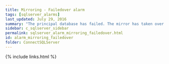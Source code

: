 ```yaml
---
title: ﻿Mirroring - Failedover alarm
tags: [sqlserver_alarms]
last_updated: July 29, 2016
summary: "The principal database has failed. The mirror has taken over."
sidebar: c_sqlserver_sidebar
permalink: sqlserver_alarm_mirroring_failedover.html
id: alarm_mirroring_failedover
folder: ConnectSQLServer
---
```


{% include links.html %}
